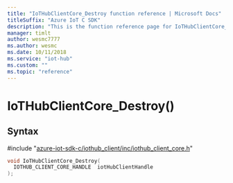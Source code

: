 ```yaml
---                             
title: "IoTHubClientCore_Destroy function reference | Microsoft Docs" 
titleSuffix: "Azure IoT C SDK"            
description: "This is the function reference page for IoTHubClientCore_Destroy() in the Azure IoT C SDK. This SDK is used with Azure IoT Hub and Azure IoT Hub Device Provisioning Service"            
manager: timlt                 
author: wesmc7777              
ms.author: wesmc               
ms.date: 10/11/2018                    
ms.service: "iot-hub"             
ms.custom: ""                
ms.topic: "reference"        
---                            
```


# IoTHubClientCore_Destroy()

## Syntax

\#include "[azure-iot-sdk-c/iothub_client/inc/iothub_client_core.h](../iothub-client-core-h.md)"  
```C
void IoTHubClientCore_Destroy(
  IOTHUB_CLIENT_CORE_HANDLE  iotHubClientHandle
);
```

